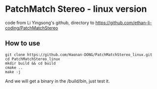 # PatchMatch Stereo - linux version

code from Li Yingsong's github, directory to <https://github.com/ethan-li-coding/PatchMatchStereo>

## How to use

```shell
git clone https://github.com/Haonan-DONG/PatchMatchStereo_linux.git
cd PatchMatchStereo_linux
mkdir build && cd build
cmake ..
make -j
```

And we will get a binary in the /build/bin, just test it.
